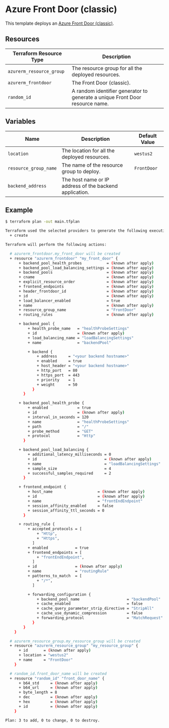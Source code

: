 # Azure Front Door (classic)

This template deploys an [Azure Front Door (classic)](https://registry.terraform.io/providers/hashicorp/azurerm/latest/docs/resources/frontdoor).

## Resources

| Terraform Resource Type | Description |
| - | - |
| `azurerm_resource_group` | The resource group for all the deployed resources. |
| `azurerm_frontdoor` | The Front Door (classic). |
| `random_id` | A random identifier generator to generate a unique Front Door resource name. |

## Variables

| Name | Description | Default Value |
|-|-|-|
| `location` | The location for all the deployed resources. | `westus2` |
| `resource_group_name` | The name of the resource group to deploy. | `FrontDoor` |
| `backend_address` | The host name or IP address of the backend application. | |

## Example

```bash
$ terraform plan -out main.tfplan

Terraform used the selected providers to generate the following execution plan. Resource actions are indicated with the following symbols:
  + create

Terraform will perform the following actions:

  # azurerm_frontdoor.my_front_door will be created
  + resource "azurerm_frontdoor" "my_front_door" {
      + backend_pool_health_probes           = (known after apply)
      + backend_pool_load_balancing_settings = (known after apply)
      + backend_pools                        = (known after apply)
      + cname                                = (known after apply)
      + explicit_resource_order              = (known after apply)
      + frontend_endpoints                   = (known after apply)
      + header_frontdoor_id                  = (known after apply)
      + id                                   = (known after apply)
      + load_balancer_enabled                = true
      + name                                 = (known after apply)
      + resource_group_name                  = "FrontDoor"
      + routing_rules                        = (known after apply)

      + backend_pool {
          + health_probe_name   = "healthProbeSettings"
          + id                  = (known after apply)
          + load_balancing_name = "loadBalancingSettings"
          + name                = "backendPool"

          + backend {
              + address     = "<your backend hostname>"
              + enabled     = true
              + host_header = "<your backend hostname>"
              + http_port   = 80
              + https_port  = 443
              + priority    = 1
              + weight      = 50
            }
        }

      + backend_pool_health_probe {
          + enabled             = true
          + id                  = (known after apply)
          + interval_in_seconds = 120
          + name                = "healthProbeSettings"
          + path                = "/"
          + probe_method        = "GET"
          + protocol            = "Http"
        }

      + backend_pool_load_balancing {
          + additional_latency_milliseconds = 0
          + id                              = (known after apply)
          + name                            = "loadBalancingSettings"
          + sample_size                     = 4
          + successful_samples_required     = 2
        }

      + frontend_endpoint {
          + host_name                    = (known after apply)
          + id                           = (known after apply)
          + name                         = "frontEndEndpoint"
          + session_affinity_enabled     = false
          + session_affinity_ttl_seconds = 0
        }

      + routing_rule {
          + accepted_protocols = [
              + "Http",
              + "Https",
            ]
          + enabled            = true
          + frontend_endpoints = [
              + "frontEndEndpoint",
            ]
          + id                 = (known after apply)
          + name               = "routingRule"
          + patterns_to_match  = [
              + "/*",
            ]

          + forwarding_configuration {
              + backend_pool_name                     = "backendPool"
              + cache_enabled                         = false
              + cache_query_parameter_strip_directive = "StripAll"
              + cache_use_dynamic_compression         = false
              + forwarding_protocol                   = "MatchRequest"
            }
        }
    }

  # azurerm_resource_group.my_resource_group will be created
  + resource "azurerm_resource_group" "my_resource_group" {
      + id       = (known after apply)
      + location = "westus2"
      + name     = "FrontDoor"
    }

  # random_id.front_door_name will be created
  + resource "random_id" "front_door_name" {
      + b64_std     = (known after apply)
      + b64_url     = (known after apply)
      + byte_length = 8
      + dec         = (known after apply)
      + hex         = (known after apply)
      + id          = (known after apply)
    }

Plan: 3 to add, 0 to change, 0 to destroy.
```

